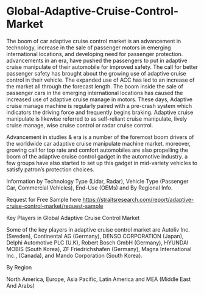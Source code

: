 # Global-Adaptive-Cruise-Control-Market
The boom of car adaptive cruise control market is an advancement in technology, increase in the sale of passenger motors in emerging international locations, and developing need for passenger protection. advancements in an era, have pushed the passengers to put in adaptive cruise manipulate of their automobile for improved safety. The call for better passenger safety has brought about the growing use of adaptive cruise control in their vehicle. The expanded use of ACC has led to an increase of the market all through the forecast length. The boom inside the sale of passenger cars in the emerging international locations has caused the increased use of adaptive cruise manage in motors.
These days, Adaptive cruise manage machine is regularly paired with a pre-crash system which indicators the driving force and frequently begins braking. Adaptive cruise manipulate is likewise referred to as self-reliant cruise manipulate, lively cruise manage, wise cruise control or radar cruise control.

Advancement in studies & era is a number of the foremost boom drivers of the worldwide car adaptive cruise manipulate machine market. moreover, growing call for top rate and comfort automobiles are also propelling the boom of the adaptive cruise control gadget in the automotive industry. a few groups have also started to set up this gadget in mid-variety vehicles to satisfy patron’s protection choices.

Information by Technology Type (Lidar, Radar), Vehicle Type (Passenger Car, Commercial Vehicles), End-Use (OEMs) and By Regional Info.

Request for Free Sample here https://straitsresearch.com/report/adaptive-cruise-control-market/request-sample

Key Players in Global Adaptive Cruise Control Market

Some of the key players in adaptive cruise control market are Autoliv Inc. (Sweden), Continental AG (Germany), DENSO CORPORATION (Japan), Delphi Automotive PLC (U.K), Robert Bosch GmbH (Germany), HYUNDAI MOBIS (South Korea), ZF Friedrichshafen (Germany), Magna International Inc., (Canada), and Mando Corporation (South Korea).

By Region

North America, Europe, Asia Pacific, Latin America and MEA (Middle East And Arabs)
